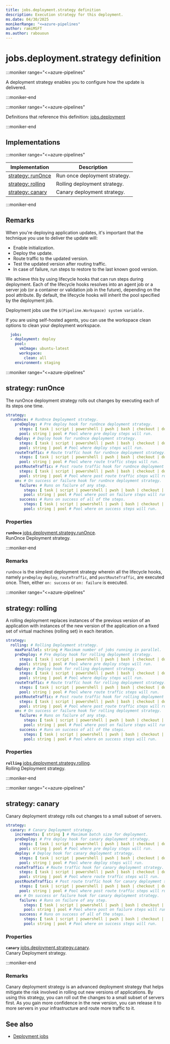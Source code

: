 ```yaml
---
title: jobs.deployment.strategy definition
description: Execution strategy for this deployment.
ms.date: 04/30/2025
monikerRange: "<=azure-pipelines"
author: ramiMSFT
ms.author: rabououn
---
```


# jobs.deployment.strategy definition

<!-- :::description::: -->
:::moniker range="<=azure-pipelines"

<!-- :::editable-content name="description"::: -->
A deployment strategy enables you to configure how the update is delivered.
<!-- :::editable-content-end::: -->

:::moniker-end
<!-- :::description-end::: -->

<!-- :::parents::: -->
:::moniker range="<=azure-pipelines"

Definitions that reference this definition: [jobs.deployment](jobs-deployment.md)

:::moniker-end
<!-- :::parents-end::: -->

## Implementations

<!-- :::implementations-list::: -->
:::moniker range="<=azure-pipelines"

| Implementation | Description |
|---|---|
| [strategy: runOnce](#strategyrunonce) | Run once deployment strategy. |
| [strategy: rolling](#strategyrolling) | Rolling deployment strategy. |
| [strategy: canary](#strategycanary) | Canary deployment strategy. |

:::moniker-end
<!-- :::implementations-list-end::: -->

<!-- :::remarks::: -->
<!-- :::editable-content name="remarks"::: -->
## Remarks

When you're deploying application updates, it's important that the technique you use to deliver the update will:

* Enable initialization.
* Deploy the update.
* Route traffic to the updated version.
* Test the updated version after routing traffic.
* In case of failure, run steps to restore to the last known good version.

We achieve this by using lifecycle hooks that can run steps during deployment. Each of the lifecycle hooks resolves into an agent job or a server job (or a container or validation job in the future), depending on the pool attribute. By default, the lifecycle hooks will inherit the pool specified by the deployment job.

Deployment jobs use the `$(Pipeline.Workspace) system variable.`

If you are using self-hosted agents, you can use the workspace clean options to clean your deployment workspace.

```yaml
  jobs:
  - deployment: deploy
    pool:
      vmImage: ubuntu-latest
      workspace:
        clean: all
    environment: staging
```
<!-- :::editable-content-end::: -->
<!-- :::remarks-end::: -->

<!-- :::examples::: -->
<!-- :::editable-content name="examples"::: -->
<!-- :::editable-content-end::: -->
<!-- :::examples-end::: -->

<!-- :::implementations::: -->
<!-- :::implementation-item name="strategy: runOnce"::: -->
<a name="strategyrunonce"></a>
<!-- :::objectAnyOf::: -->
:::moniker range="<=azure-pipelines"

<!-- :::implementation-signature::: -->
## strategy: runOnce
<!-- :::implementation-signature-end::: -->

<!-- :::implementation-description::: -->
<!-- :::editable-content name="description"::: -->
The runOnce deployment strategy rolls out changes by executing each of its steps one time.
<!-- :::editable-content-end::: -->
<!-- :::implementation-description-end::: -->

<!-- :::implementation-syntax::: -->
```yaml
strategy:
  runOnce: # RunOnce Deployment strategy.
    preDeploy: # Pre deploy hook for runOnce deployment strategy.
      steps: [ task | script | powershell | pwsh | bash | checkout | download | downloadBuild | getPackage | publish | template | reviewApp ] # A list of steps to run.
      pool: string | pool # Pool where pre deploy steps will run.
    deploy: # Deploy hook for runOnce deployment strategy.
      steps: [ task | script | powershell | pwsh | bash | checkout | download | downloadBuild | getPackage | publish | template | reviewApp ] # A list of steps to run.
      pool: string | pool # Pool where deploy steps will run.
    routeTraffic: # Route traffic hook for runOnce deployment strategy.
      steps: [ task | script | powershell | pwsh | bash | checkout | download | downloadBuild | getPackage | publish | template | reviewApp ] # A list of steps to run.
      pool: string | pool # Pool where route traffic steps will run.
    postRouteTraffic: # Post route traffic hook for runOnce deployment strategy.
      steps: [ task | script | powershell | pwsh | bash | checkout | download | downloadBuild | getPackage | publish | template | reviewApp ] # A list of steps to run.
      pool: string | pool # Pool where post route traffic steps will run.
    on: # On success or failure hook for runOnce deployment strategy.
      failure: # Runs on failure of any step.
        steps: [ task | script | powershell | pwsh | bash | checkout | download | downloadBuild | getPackage | publish | template | reviewApp ] # A list of steps to run.
        pool: string | pool # Pool where post on failure steps will run.
      success: # Runs on success of all of the steps.
        steps: [ task | script | powershell | pwsh | bash | checkout | download | downloadBuild | getPackage | publish | template | reviewApp ] # A list of steps to run.
        pool: string | pool # Pool where on success steps will run.
```
<!-- :::implementation-syntax-end::: -->

<!-- :::implementation-properties::: -->
### Properties

<!-- :::item name="runOnce"::: -->
**`runOnce`** [jobs.deployment.strategy.runOnce](jobs-deployment-strategy-run-once.md).<br><!-- :::editable-content name="propDescription"::: -->
RunOnce Deployment strategy.
<!-- :::editable-content-end::: -->
<!-- :::item-end::: -->
<!-- :::implementation-properties-end::: -->

:::moniker-end
<!-- :::objectAnyOf-end::: -->

<!-- :::remarks::: -->
<!-- :::editable-content name="remarks"::: -->
### Remarks

`runOnce` is the simplest deployment strategy wherein all the lifecycle hooks, namely `preDeploy` `deploy`, `routeTraffic`, and `postRouteTraffic`, are executed once. Then, either `on: success` or `on: failure` is executed.
<!-- :::editable-content-end::: -->
<!-- :::remarks-end::: -->

<!-- :::examples::: -->
<!-- :::editable-content name="examples"::: -->
<!-- :::editable-content-end::: -->
<!-- :::examples-end::: -->
<!-- :::implementation-item-end::: -->
<!-- :::implementation-item name="strategy: rolling"::: -->
<a name="strategyrolling"></a>
<!-- :::objectAnyOf::: -->
:::moniker range="<=azure-pipelines"

<!-- :::implementation-signature::: -->
## strategy: rolling
<!-- :::implementation-signature-end::: -->

<!-- :::implementation-description::: -->
<!-- :::editable-content name="description"::: -->
A rolling deployment replaces instances of the previous version of an application with instances of the new version of the application on a fixed set of virtual machines (rolling set) in each iteration.
<!-- :::editable-content-end::: -->
<!-- :::implementation-description-end::: -->

<!-- :::implementation-syntax::: -->
```yaml
strategy:
  rolling: # Rolling Deployment strategy.
    maxParallel: string # Maximum number of jobs running in parallel.
    preDeploy: # Pre deploy hook for rolling deployment strategy.
      steps: [ task | script | powershell | pwsh | bash | checkout | download | downloadBuild | getPackage | publish | template | reviewApp ] # A list of steps to run.
      pool: string | pool # Pool where pre deploy steps will run.
    deploy: # Deploy hook for rolling deployment strategy.
      steps: [ task | script | powershell | pwsh | bash | checkout | download | downloadBuild | getPackage | publish | template | reviewApp ] # A list of steps to run.
      pool: string | pool # Pool where deploy steps will run.
    routeTraffic: # Route traffic hook for rolling deployment strategy.
      steps: [ task | script | powershell | pwsh | bash | checkout | download | downloadBuild | getPackage | publish | template | reviewApp ] # A list of steps to run.
      pool: string | pool # Pool where route traffic steps will run.
    postRouteTraffic: # Post route traffic hook for rolling deployment strategy.
      steps: [ task | script | powershell | pwsh | bash | checkout | download | downloadBuild | getPackage | publish | template | reviewApp ] # A list of steps to run.
      pool: string | pool # Pool where post route traffic steps will run.
    on: # On success or failure hook for rolling deployment strategy.
      failure: # Runs on failure of any step.
        steps: [ task | script | powershell | pwsh | bash | checkout | download | downloadBuild | getPackage | publish | template | reviewApp ] # A list of steps to run.
        pool: string | pool # Pool where post on failure steps will run.
      success: # Runs on success of all of the steps.
        steps: [ task | script | powershell | pwsh | bash | checkout | download | downloadBuild | getPackage | publish | template | reviewApp ] # A list of steps to run.
        pool: string | pool # Pool where on success steps will run.
```
<!-- :::implementation-syntax-end::: -->

<!-- :::implementation-properties::: -->
### Properties

<!-- :::item name="rolling"::: -->
**`rolling`** [jobs.deployment.strategy.rolling](jobs-deployment-strategy-rolling.md).<br><!-- :::editable-content name="propDescription"::: -->
Rolling Deployment strategy.
<!-- :::editable-content-end::: -->
<!-- :::item-end::: -->
<!-- :::implementation-properties-end::: -->

:::moniker-end
<!-- :::objectAnyOf-end::: -->

<!-- :::remarks::: -->
<!-- :::editable-content name="remarks"::: -->
<!-- :::editable-content-end::: -->
<!-- :::remarks-end::: -->

<!-- :::examples::: -->
<!-- :::editable-content name="examples"::: -->
<!-- :::editable-content-end::: -->
<!-- :::examples-end::: -->
<!-- :::implementation-item-end::: -->
<!-- :::implementation-item name="strategy: canary"::: -->
<a name="strategycanary"></a>
<!-- :::objectAnyOf::: -->
:::moniker range="<=azure-pipelines"

<!-- :::implementation-signature::: -->
## strategy: canary
<!-- :::implementation-signature-end::: -->

<!-- :::implementation-description::: -->
<!-- :::editable-content name="description"::: -->
Canary deployment strategy rolls out changes to a small subset of servers.
<!-- :::editable-content-end::: -->
<!-- :::implementation-description-end::: -->

<!-- :::implementation-syntax::: -->
```yaml
strategy:
  canary: # Canary Deployment strategy.
    increments: [ string ] # Maximum batch size for deployment.
    preDeploy: # Pre deploy hook for canary deployment strategy.
      steps: [ task | script | powershell | pwsh | bash | checkout | download | downloadBuild | getPackage | publish | template | reviewApp ] # A list of steps to run.
      pool: string | pool # Pool where pre deploy steps will run.
    deploy: # Deploy hook for canary deployment strategy.
      steps: [ task | script | powershell | pwsh | bash | checkout | download | downloadBuild | getPackage | publish | template | reviewApp ] # A list of steps to run.
      pool: string | pool # Pool where deploy steps will run.
    routeTraffic: # Route traffic hook for canary deployment strategy.
      steps: [ task | script | powershell | pwsh | bash | checkout | download | downloadBuild | getPackage | publish | template | reviewApp ] # A list of steps to run.
      pool: string | pool # Pool where route traffic steps will run.
    postRouteTraffic: # Post route traffic hook for canary deployment strategy.
      steps: [ task | script | powershell | pwsh | bash | checkout | download | downloadBuild | getPackage | publish | template | reviewApp ] # A list of steps to run.
      pool: string | pool # Pool where post route traffic steps will run.
    on: # On success or failure hook for canary deployment strategy.
      failure: # Runs on failure of any step.
        steps: [ task | script | powershell | pwsh | bash | checkout | download | downloadBuild | getPackage | publish | template | reviewApp ] # A list of steps to run.
        pool: string | pool # Pool where post on failure steps will run.
      success: # Runs on success of all of the steps.
        steps: [ task | script | powershell | pwsh | bash | checkout | download | downloadBuild | getPackage | publish | template | reviewApp ] # A list of steps to run.
        pool: string | pool # Pool where on success steps will run.
```
<!-- :::implementation-syntax-end::: -->

<!-- :::implementation-properties::: -->
### Properties

<!-- :::item name="canary"::: -->
**`canary`** [jobs.deployment.strategy.canary](jobs-deployment-strategy-canary.md).<br><!-- :::editable-content name="propDescription"::: -->
Canary Deployment strategy.
<!-- :::editable-content-end::: -->
<!-- :::item-end::: -->
<!-- :::implementation-properties-end::: -->

:::moniker-end
<!-- :::objectAnyOf-end::: -->

<!-- :::remarks::: -->
<!-- :::editable-content name="remarks"::: -->
### Remarks

Canary deployment strategy is an advanced deployment strategy that helps mitigate the risk involved in rolling out new versions of applications. By using this strategy, you can roll out the changes to a small subset of servers first. As you gain more confidence in the new version, you can release it to more servers in your infrastructure and route more traffic to it.
<!-- :::editable-content-end::: -->
<!-- :::remarks-end::: -->

<!-- :::examples::: -->
<!-- :::editable-content name="examples"::: -->
<!-- :::editable-content-end::: -->
<!-- :::examples-end::: -->
<!-- :::implementation-item-end::: -->
<!-- :::implementations-end::: -->

<!-- :::see-also::: -->
<!-- :::editable-content name="seeAlso"::: -->
## See also

* [Deployment jobs](/azure/devops/pipelines/process/deployment-jobs)
<!-- :::editable-content-end::: -->
<!-- :::see-also-end::: -->
